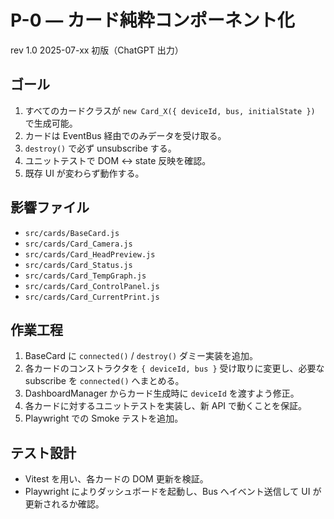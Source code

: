 # P-0 — カード純粋コンポーネント化

rev 1.0 2025-07-xx 初版（ChatGPT 出力）

## ゴール
1. すべてのカードクラスが `new Card_X({ deviceId, bus, initialState })` で生成可能。
2. カードは EventBus 経由でのみデータを受け取る。
3. `destroy()` で必ず unsubscribe する。
4. ユニットテストで DOM ↔ state 反映を確認。
5. 既存 UI が変わらず動作する。

## 影響ファイル
- `src/cards/BaseCard.js`
- `src/cards/Card_Camera.js`
- `src/cards/Card_HeadPreview.js`
- `src/cards/Card_Status.js`
- `src/cards/Card_TempGraph.js`
- `src/cards/Card_ControlPanel.js`
- `src/cards/Card_CurrentPrint.js`

## 作業工程
1. BaseCard に `connected()` / `destroy()` ダミー実装を追加。
2. 各カードのコンストラクタを `{ deviceId, bus }` 受け取りに変更し、必要な subscribe を `connected()` へまとめる。
3. DashboardManager からカード生成時に `deviceId` を渡すよう修正。
4. 各カードに対するユニットテストを実装し、新 API で動くことを保証。
5. Playwright での Smoke テストを追加。

## テスト設計
- Vitest を用い、各カードの DOM 更新を検証。
- Playwright によりダッシュボードを起動し、Bus へイベント送信して UI が更新されるか確認。

